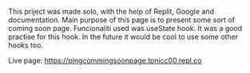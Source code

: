This priject was made solo, with the help of Replit, Google and documentation.
Main purpose of this page is to present some sort of coming soon page.
Funcionaliti used was useState hook.
It was a good practise for this hook.
In the future it would be cool to use some other hooks too.

Live page:
https://pingcommingsoonpage.tonicc00.repl.co
